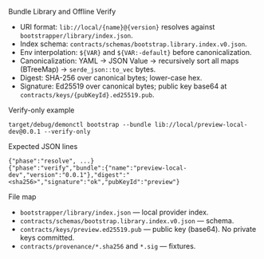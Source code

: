 Bundle Library and Offline Verify

- URI format: `lib://local/{name}@{version}` resolves against `bootstrapper/library/index.json`.
- Index schema: `contracts/schemas/bootstrap.library.index.v0.json`.
- Env interpolation: `${VAR}` and `${VAR:-default}` before canonicalization.
- Canonicalization: YAML → JSON Value → recursively sort all maps (BTreeMap) → `serde_json::to_vec` bytes.
- Digest: SHA-256 over canonical bytes; lower-case hex.
- Signature: Ed25519 over canonical bytes; public key base64 at `contracts/keys/{pubKeyId}.ed25519.pub`.

Verify-only example

```
target/debug/demonctl bootstrap --bundle lib://local/preview-local-dev@0.0.1 --verify-only
```

Expected JSON lines

```
{"phase":"resolve", ...}
{"phase":"verify","bundle":{"name":"preview-local-dev","version":"0.0.1"},"digest":"<sha256>","signature":"ok","pubKeyId":"preview"}
```

File map

- `bootstrapper/library/index.json` — local provider index.
- `contracts/schemas/bootstrap.library.index.v0.json` — schema.
- `contracts/keys/preview.ed25519.pub` — public key (base64). No private keys committed.
- `contracts/provenance/*.sha256` and `*.sig` — fixtures.

